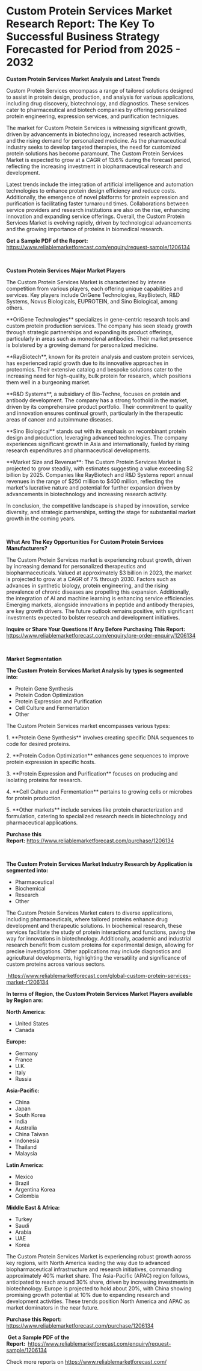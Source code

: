 <p><h1>Custom Protein Services Market Research Report: The Key To Successful Business Strategy Forecasted for Period from 2025 - 2032</h1></p><p><strong>Custom Protein Services Market Analysis and Latest Trends</strong></p>
<p><p>Custom Protein Services encompass a range of tailored solutions designed to assist in protein design, production, and analysis for various applications, including drug discovery, biotechnology, and diagnostics. These services cater to pharmaceutical and biotech companies by offering personalized protein engineering, expression services, and purification techniques.</p><p>The market for Custom Protein Services is witnessing significant growth, driven by advancements in biotechnology, increased research activities, and the rising demand for personalized medicine. As the pharmaceutical industry seeks to develop targeted therapies, the need for customized protein solutions has become paramount. The Custom Protein Services Market is expected to grow at a CAGR of 13.6% during the forecast period, reflecting the increasing investment in biopharmaceutical research and development.</p><p>Latest trends include the integration of artificial intelligence and automation technologies to enhance protein design efficiency and reduce costs. Additionally, the emergence of novel platforms for protein expression and purification is facilitating faster turnaround times. Collaborations between service providers and research institutions are also on the rise, enhancing innovation and expanding service offerings. Overall, the Custom Protein Services Market is evolving rapidly, driven by technological advancements and the growing importance of proteins in biomedical research.</p></p>
<p><strong>Get a Sample PDF of the Report:&nbsp;</strong> <a href="https://www.reliablemarketforecast.com/enquiry/request-sample/1206134?utm_campaign=3299&utm_medium=2&utm_source=Github&utm_content=ia&utm_term=05032025&utm_id=custom-protein-services">https://www.reliablemarketforecast.com/enquiry/request-sample/1206134</a></p>
<p>&nbsp;</p>
<p><strong>Custom Protein Services Major Market Players</strong></p>
<p><p>The Custom Protein Services Market is characterized by intense competition from various players, each offering unique capabilities and services. Key players include OriGene Technologies, RayBiotech, R&D Systems, Novus Biologicals, EUPROTEIN, and Sino Biological, among others.</p><p>**OriGene Technologies** specializes in gene-centric research tools and custom protein production services. The company has seen steady growth through strategic partnerships and expanding its product offerings, particularly in areas such as monoclonal antibodies. Their market presence is bolstered by a growing demand for personalized medicine.</p><p>**RayBiotech**, known for its protein analysis and custom protein services, has experienced rapid growth due to its innovative approaches in proteomics. Their extensive catalog and bespoke solutions cater to the increasing need for high-quality, bulk protein for research, which positions them well in a burgeoning market.</p><p>**R&D Systems**, a subsidiary of Bio-Techne, focuses on protein and antibody development. The company has a strong foothold in the market, driven by its comprehensive product portfolio. Their commitment to quality and innovation ensures continual growth, particularly in the therapeutic areas of cancer and autoimmune diseases.</p><p>**Sino Biological** stands out with its emphasis on recombinant protein design and production, leveraging advanced technologies. The company experiences significant growth in Asia and internationally, fueled by rising research expenditures and pharmaceutical developments.</p><p>**Market Size and Revenue**: The Custom Protein Services Market is projected to grow steadily, with estimates suggesting a value exceeding $2 billion by 2025. Companies like RayBiotech and R&D Systems report annual revenues in the range of $250 million to $400 million, reflecting the market's lucrative nature and potential for further expansion driven by advancements in biotechnology and increasing research activity. </p><p>In conclusion, the competitive landscape is shaped by innovation, service diversity, and strategic partnerships, setting the stage for substantial market growth in the coming years.</p></p>
<p>&nbsp;</p>
<p><strong>What Are The Key Opportunities For Custom Protein Services Manufacturers?</strong></p>
<p><p>The Custom Protein Services market is experiencing robust growth, driven by increasing demand for personalized therapeutics and biopharmaceuticals. Valued at approximately $3 billion in 2023, the market is projected to grow at a CAGR of 7% through 2030. Factors such as advances in synthetic biology, protein engineering, and the rising prevalence of chronic diseases are propelling this expansion. Additionally, the integration of AI and machine learning is enhancing service efficiencies. Emerging markets, alongside innovations in peptide and antibody therapies, are key growth drivers. The future outlook remains positive, with significant investments expected to bolster research and development initiatives.</p></p>
<p><strong>Inquire or Share Your Questions If Any Before Purchasing This Report:</strong> <a href="https://www.reliablemarketforecast.com/enquiry/pre-order-enquiry/1206134?utm_campaign=3299&utm_medium=2&utm_source=Github&utm_content=ia&utm_term=05032025&utm_id=custom-protein-services">https://www.reliablemarketforecast.com/enquiry/pre-order-enquiry/1206134</a></p>
<p>&nbsp;</p>
<p><strong>Market Segmentation</strong></p>
<p><strong>The Custom Protein Services Market Analysis by types is segmented into:</strong></p>
<p><ul><li>Protein Gene Synthesis</li><li>Protein Codon Optimization</li><li>Protein Expression and Purification</li><li>Cell Culture and Fermentation</li><li>Other</li></ul></p>
<p><p>The Custom Protein Services market encompasses various types: </p><p>1. **Protein Gene Synthesis** involves creating specific DNA sequences to code for desired proteins.</p><p>2. **Protein Codon Optimization** enhances gene sequences to improve protein expression in specific hosts.</p><p>3. **Protein Expression and Purification** focuses on producing and isolating proteins for research.</p><p>4. **Cell Culture and Fermentation** pertains to growing cells or microbes for protein production.</p><p>5. **Other markets** include services like protein characterization and formulation, catering to specialized research needs in biotechnology and pharmaceutical applications.</p></p>
<p><strong>Purchase this Report:&nbsp;</strong><a href="https://www.reliablemarketforecast.com/purchase/1206134?utm_campaign=3299&utm_medium=2&utm_source=Github&utm_content=ia&utm_term=05032025&utm_id=custom-protein-services">https://www.reliablemarketforecast.com/purchase/1206134</a></p>
<p>&nbsp;</p>
<p><strong>The Custom Protein Services Market Industry Research by Application is segmented into:</strong></p>
<p><ul><li>Pharmaceutical</li><li>Biochemical</li><li>Research</li><li>Other</li></ul></p>
<p><p>The Custom Protein Services Market caters to diverse applications, including pharmaceuticals, where tailored proteins enhance drug development and therapeutic solutions. In biochemical research, these services facilitate the study of protein interactions and functions, paving the way for innovations in biotechnology. Additionally, academic and industrial research benefit from custom proteins for experimental design, allowing for precise investigations. Other applications may include diagnostics and agricultural developments, highlighting the versatility and significance of custom proteins across various sectors.</p></p>
<p><a href="https://www.reliablemarketforecast.com/global-custom-protein-services-market-r1206134?utm_campaign=3299&utm_medium=2&utm_source=Github&utm_content=ia&utm_term=05032025&utm_id=custom-protein-services">&nbsp;https://www.reliablemarketforecast.com/global-custom-protein-services-market-r1206134</a></p>
<p><strong>In terms of Region, the Custom Protein Services Market Players available by Region are:</strong></p>
<p>
    <p> <strong> North America: </strong>
        <ul>
            <li>United States</li>
            <li>Canada</li>
        </ul>
        </p> 
    <p> <strong> Europe: </strong>
        <ul>
            <li>Germany</li>
            <li>France</li>
            <li>U.K.</li>
            <li>Italy</li>
            <li>Russia</li>
        </ul>
        </p> 
    <p> <strong> Asia-Pacific: </strong>
        <ul>
            <li>China</li>
            <li>Japan</li>
            <li>South Korea</li>
            <li>India</li>
            <li>Australia</li>
            <li>China Taiwan</li>
            <li>Indonesia</li>
            <li>Thailand</li>
            <li>Malaysia</li>
        </ul>
        </p> 
    <p> <strong> Latin America: </strong>
        <ul>
            <li>Mexico</li>
            <li>Brazil</li>
            <li>Argentina Korea</li>
            <li>Colombia</li>
        </ul>
        </p> 
    <p> <strong> Middle East & Africa: </strong>
        <ul>
            <li>Turkey</li>
            <li>Saudi</li>
            <li>Arabia</li>
            <li>UAE</li>
            <li>Korea</li>
        </ul>
    </p>
    </p>
<p><p>The Custom Protein Services Market is experiencing robust growth across key regions, with North America leading the way due to advanced biopharmaceutical infrastructure and research initiatives, commanding approximately 40% market share. The Asia-Pacific (APAC) region follows, anticipated to reach around 30% share, driven by increasing investments in biotechnology. Europe is projected to hold about 20%, with China showing promising growth potential at 10% due to expanding research and development activities. These trends position North America and APAC as market dominators in the near future.</p></p>
<p><strong>Purchase this Report: </strong><a href="https://www.reliablemarketforecast.com/purchase/1206134?utm_campaign=3299&utm_medium=2&utm_source=Github&utm_content=ia&utm_term=05032025&utm_id=custom-protein-services">https://www.reliablemarketforecast.com/purchase/1206134</a></p>
<p>&nbsp;<strong>Get a Sample PDF of the Report:&nbsp;&nbsp;</strong><a href="https://www.reliablemarketforecast.com/enquiry/request-sample/1206134?utm_campaign=3299&utm_medium=2&utm_source=Github&utm_content=ia&utm_term=05032025&utm_id=custom-protein-services">https://www.reliablemarketforecast.com/enquiry/request-sample/1206134</a></p>
<p><strong></strong></p>
<p>Check more reports on <a href="https://www.reliablemarketforecast.com/?utm_campaign=3299&utm_medium=2&utm_source=Github&utm_content=ia&utm_term=05032025&utm_id=custom-protein-services">https://www.reliablemarketforecast.com/</a></p>